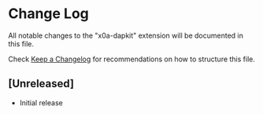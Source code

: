 # Change Log

All notable changes to the "x0a-dapkit" extension will be documented in this file.

Check [Keep a Changelog](http://keepachangelog.com/) for recommendations on how to structure this file.

## [Unreleased]

- Initial release